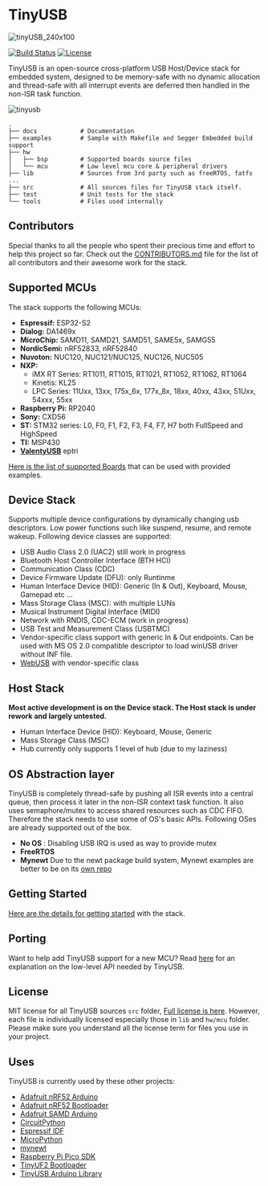 # TinyUSB

![tinyUSB_240x100](https://user-images.githubusercontent.com/249515/62646655-f9393200-b978-11e9-9c53-484862f15503.png)

[![Build Status](https://github.com/hathach/tinyusb/workflows/Build/badge.svg)](https://github.com/hathach/tinyusb/actions) [![License](https://img.shields.io/badge/license-MIT-brightgreen.svg)](https://opensource.org/licenses/MIT)

TinyUSB is an open-source cross-platform USB Host/Device stack for embedded system, designed to be memory-safe with no dynamic allocation and thread-safe with all interrupt events are deferred then handled in the non-ISR task function.

![tinyusb](https://user-images.githubusercontent.com/249515/49858616-f60c9700-fe27-11e8-8627-e76936352ff7.png)

```
.
├── docs            # Documentation
├── examples        # Sample with Makefile and Segger Embedded build support
├── hw
│   ├── bsp         # Supported boards source files
│   └── mcu         # Low level mcu core & peripheral drivers
├── lib             # Sources from 3rd party such as freeRTOS, fatfs ...
├── src             # All sources files for TinyUSB stack itself.
├── test            # Unit tests for the stack
└── tools           # Files used internally
```

## Contributors

Special thanks to all the people who spent their precious time and effort to help this project so far. Check out the 
[CONTRIBUTORS.md](CONTRIBUTORS.md) file for the list of all contributors and their awesome work for the stack.

## Supported MCUs

The stack supports the following MCUs:

- **Espressif:** ESP32-S2
- **Dialog:** DA1469x
- **MicroChip:** SAMD11, SAMD21, SAMD51, SAME5x, SAMG55
- **NordicSemi:** nRF52833, nRF52840
- **Nuvoton:** NUC120, NUC121/NUC125, NUC126, NUC505
- **NXP:**
  - iMX RT Series: RT1011, RT1015, RT1021, RT1052, RT1062, RT1064
  - Kinetis: KL25
  - LPC Series: 11Uxx, 13xx, 175x_6x, 177x_8x, 18xx, 40xx, 43xx, 51Uxx, 54xxx, 55xx
- **Raspberry Pi:** RP2040
- **Sony:** CXD56
- **ST:** STM32 series: L0, F0, F1, F2, F3, F4, F7, H7 both FullSpeed and HighSpeed
- **TI:** MSP430
- **[ValentyUSB](https://github.com/im-tomu/valentyusb)** eptri

[Here is the list of supported Boards](docs/boards.md) that can be used with provided examples.

## Device Stack

Supports multiple device configurations by dynamically changing usb descriptors. Low power functions such like suspend, resume, and remote wakeup. Following device classes are supported:

- USB Audio Class 2.0 (UAC2) still work in progress
- Bluetooth Host Controller Interface (BTH HCI)
- Communication Class (CDC)
- Device Firmware Update (DFU): only Runtinme 
- Human Interface Device (HID): Generic (In & Out), Keyboard, Mouse, Gamepad etc ...
- Mass Storage Class (MSC): with multiple LUNs
- Musical Instrument Digital Interface (MIDI)
- Network with RNDIS, CDC-ECM (work in progress)
- USB Test and Measurement Class (USBTMC)
- Vendor-specific class support with generic In & Out endpoints. Can be used with MS OS 2.0 compatible descriptor to load winUSB driver without INF file.
- [WebUSB](https://github.com/WICG/webusb) with vendor-specific class

## Host Stack

**Most active development is on the Device stack. The Host stack is under rework and largely untested.**

- Human Interface Device (HID): Keyboard, Mouse, Generic
- Mass Storage Class (MSC)
- Hub currently only supports 1 level of hub (due to my laziness)

## OS Abstraction layer

TinyUSB is completely thread-safe by pushing all ISR events into a central queue, then process it later in the non-ISR context task function. It also uses semaphore/mutex to access shared resources such as CDC FIFO. Therefore the stack needs to use some of OS's basic APIs. Following OSes are already supported out of the box.

- **No OS** : Disabling USB IRQ is used as way to provide mutex
- **FreeRTOS**
- **Mynewt** Due to the newt package build system, Mynewt examples are better to be on its [own repo](https://github.com/hathach/mynewt-tinyusb-example) 

## Getting Started

[Here are the details for getting started](docs/getting_started.md) with the stack.

## Porting

Want to help add TinyUSB support for a new MCU? Read [here](docs/porting.md) for an explanation on the low-level API needed by TinyUSB.

## License

MIT license for all TinyUSB sources `src` folder, [Full license is here](LICENSE). However, each file is individually licensed especially those in `lib` and `hw/mcu` folder. Please make sure you understand all the license term for files you use in your project.

## Uses

TinyUSB is currently used by these other projects:

- [Adafruit nRF52 Arduino](https://github.com/adafruit/Adafruit_nRF52_Arduino)
- [Adafruit nRF52 Bootloader](https://github.com/adafruit/Adafruit_nRF52_Bootloader)
- [Adafruit SAMD Arduino](https://github.com/adafruit/ArduinoCore-samd)
- [CircuitPython](https://github.com/adafruit/circuitpython)
- [Espressif IDF](https://github.com/espressif/esp-idf)
- [MicroPython](https://github.com/micropython/micropython)
- [mynewt](https://mynewt.apache.org)
- [Raspberry Pi Pico SDK](https://github.com/raspberrypi/pico-sdk)
- [TinyUF2 Bootloader](https://github.com/adafruit/tinyuf2)
- [TinyUSB Arduino Library](https://github.com/adafruit/Adafruit_TinyUSB_Arduino)
